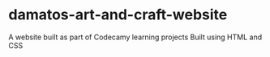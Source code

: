# damatos-art-and-craft-website
A website built as part of Codecamy learning projects
Built using HTML and CSS
